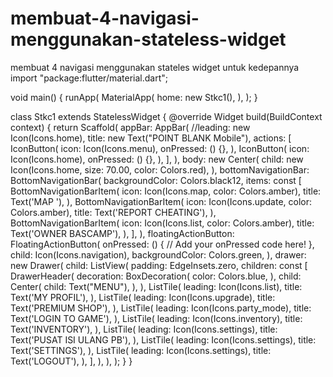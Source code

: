 # membuat-4-navigasi-menggunakan-stateless-widget
membuat 4 navigasi menggunakan stateles widget untuk kedepannya
import "package:flutter/material.dart";

void main() {
  runApp(
    MaterialApp(
      home: new Stkc1(),
    ),
  );
}

class Stkc1 extends StatelessWidget {
  @override
  Widget build(BuildContext context) {
    return Scaffold(
      appBar: AppBar(
        //leading: new Icon(Icons.home),
        title: new Text("POINT BLANK Mobile"),
        actions: <Widget>[
          IconButton(
            icon: Icon(Icons.menu),
            onPressed: () {},
          ),
          IconButton(
            icon: Icon(Icons.home),
            onPressed: () {},
          ),
        ],
      ),
      body: new Center(
        child: new Icon(Icons.home, size: 70.00, color: Colors.red),
      ),
      bottomNavigationBar: BottomNavigationBar(
        backgroundColor: Colors.black12,
        items: const <BottomNavigationBarItem>[
          BottomNavigationBarItem(
            icon: Icon(Icons.map, color: Colors.amber),
            title: Text('MAP '),
          ),
          BottomNavigationBarItem(
            icon: Icon(Icons.update, color: Colors.amber),
            title: Text('REPORT CHEATING'),
          ),
          BottomNavigationBarItem(
            icon: Icon(Icons.list, color: Colors.amber),
            title: Text('OWNER BASCAMP'),
          ),
        ],
      ),
      floatingActionButton: FloatingActionButton(
        onPressed: () {
          // Add your onPressed code here!
        },
        child: Icon(Icons.navigation),
        backgroundColor: Colors.green,
      ),
      drawer: new Drawer(
        child: ListView(
          padding: EdgeInsets.zero,
          children: const <Widget>[
            DrawerHeader(
              decoration: BoxDecoration(
                color: Colors.blue,
              ),
              child: Center(
                child: Text("MENU"),
              ),
            ),
            ListTile(
              leading: Icon(Icons.list),
              title: Text('MY PROFIL'),
            ),
            ListTile(
              leading: Icon(Icons.upgrade),
              title: Text('PREMIUM SHOP'),
            ),
            ListTile(
              leading: Icon(Icons.party_mode),
              title: Text('LOGIN TO GAME'),
            ),
            ListTile(
              leading: Icon(Icons.inventory),
              title: Text('INVENTORY'),
            ),
            ListTile(
              leading: Icon(Icons.settings),
              title: Text('PUSAT ISI ULANG PB'),
            ),
            ListTile(
              leading: Icon(Icons.settings),
              title: Text('SETTINGS'),
            ),
            ListTile(
              leading: Icon(Icons.settings),
              title: Text('LOGOUT'),
            ),
          ],
        ),
      ),
    );
  }
}
